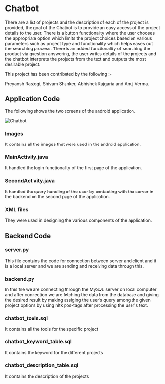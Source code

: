 # Chatbot

There are a list of projects and the description of each of the project is provided, the goal of the Chatbot is to provide an easy access of the project details to the user. There is a button functionality where the user chooses the appropriate option which limits the project choices based on various parameters such as project type and functionality which helps eases out the searching process. There is an added functionality of searching the product via question answering, the user writes details of the projects and the chatbot interprets the projects from the text and outputs the most desirable project.

This project has been contributed by the following :-

Preyansh Rastogi, Shivam Shanker, Abhishek Rajgaria and Anuj Verma.

## Application Code

The following shows the two screens of the android application.

![Chatbot](https://user-images.githubusercontent.com/44090539/103181753-bb6cde80-48ca-11eb-9cae-6c9e227412a5.png)

### Images

It contains all the images that were used in the android application.

### MainActivity.java

It handled the login functionality of the first page of the application.

### SecondActivity.java

It handled the query handling of the user by contacting with the server in the 
backend on the second page of the application.

### XML files

They were used in designing the various components of the application.

## Backend Code

### server.py 
This file contains the code for connection between server and client
and it is a local server and we are sending and receiving data through this.

### backend.py
In this file we are connecting through the MySQL server on local computer 
and after connection we are fetching the data from the database and giving the 
desired result by making assiging the user's query among the given project options
by using nltk pos-tags after processing the user's text.

### chatbot_tools.sql
It contains all the tools for the specific project

### chatbot_keyword_table.sql
It contains the keyword for the different projects

### chatbot_description_table.sql
It contains the description of the projects
